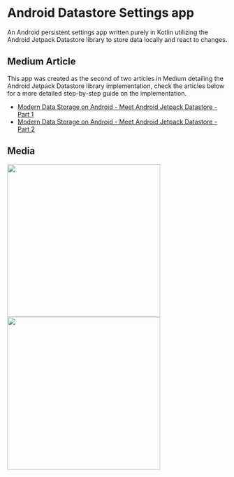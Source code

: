 # Android Datastore Settings app
An Android persistent settings app written purely in Kotlin utilizing the Android Jetpack Datastore library to store data locally and react to changes.

## Medium Article
This app was created as the second of two articles in Medium detailing the Android Jetpack Datastore library implementation, check the articles below for a more detailed step-by-step guide on the implementation.
- [Modern Data Storage on Android - Meet Android Jetpack Datastore - Part 1](https://levelup.gitconnected.com/modern-data-storage-on-android-meet-jetpack-datastore-part-1-2-9f314c994fc8)
- [Modern Data Storage on Android - Meet Android Jetpack Datastore - Part 2](https://levelup.gitconnected.com/modern-data-storage-on-android-meet-jetpack-datastore-part-2-2-def77b1434bd)

## Media
<img src="https://user-images.githubusercontent.com/37756671/203355757-0288590a-3452-401a-b65b-12097c68f8e0.png" width=350 />  <img src="https://user-images.githubusercontent.com/37756671/203354519-3c77e8dc-0017-4c71-818c-abb0d3acdf4f.gif" width=350 />

